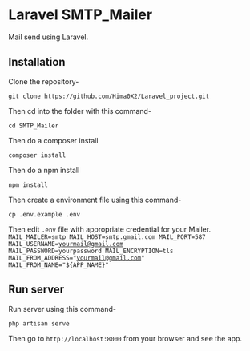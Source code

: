 # Laravel SMTP_Mailer

Mail send using Laravel.

## Installation

Clone the repository-

```
git clone https://github.com/Hima0X2/Laravel_project.git
```

Then cd into the folder with this command-

```
cd SMTP_Mailer
```

Then do a composer install

```
composer install
```

Then do a npm install

```
npm install
```

Then create a environment file using this command-

```
cp .env.example .env
```

Then edit `.env` file with appropriate credential for your Mailer. 
<code>
MAIL_MAILER=smtp
MAIL_HOST=smtp.gmail.com
MAIL_PORT=587
MAIL_USERNAME=yourmail@gmail.com
MAIL_PASSWORD=yourpassword
MAIL_ENCRYPTION=tls
MAIL_FROM_ADDRESS="yourmail@gmail.com"
MAIL_FROM_NAME="${APP_NAME}"
</code>

## Run server

Run server using this command-

```
php artisan serve
```

Then go to `http://localhost:8000` from your browser and see the app.

